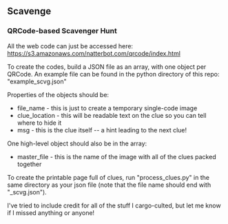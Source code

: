 ## Scavenge
### QRCode-based Scavenger Hunt

All the web code can just be accessed here: https://s3.amazonaws.com/natterbot.com/qrcode/index.html

To create the codes, build a JSON file as an array, with one object per QRCode. An example file can be found in the python directory of this repo: "example_scvg.json"

Properties of the objects should be: 

* file_name - this is just to create a temporary single-code image
* clue_location - this will be readable text on the clue so you can tell where to hide it
* msg - this is the clue itself -- a hint leading to the next clue!

One high-level object should also be in the array:

* master_file - this is the name of the image with all of the clues packed together

To create the printable page full of clues, run "process_clues.py" in the same directory as your json file (note that the file name should end with "_scvg.json").

I've tried to include credit for all of the stuff I cargo-culted, but let me know if I missed anything or anyone!
